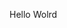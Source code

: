 Hello Wolrd
























































































































































































































































































































































































































































































































































































































































































































































































































































































































































































































































































































































































































































































































































































































































































































































































































































































































































































































































































































































































































































































































































































































































































































































































































































































































































































































































































































































































































































































































































































































































































































































































































































































































































































































































































































































































































































































































































































































































































































































































































































































































































































































































































































































































































































































































































































































































































































































































